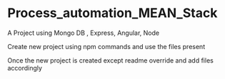 # Process_automation_MEAN_Stack
A Project using Mongo DB , Express, Angular, Node

Create new project using npm commands and use the files present

Once the new project is created except readme override and add files accordingly
